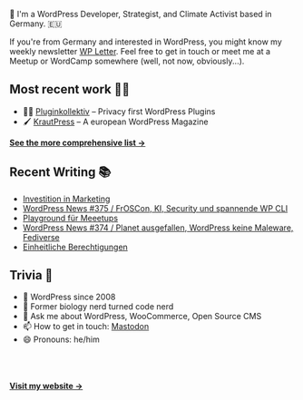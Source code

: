 👋 I'm a WordPress Developer, Strategist, and Climate Activist based in Germany. 🇪🇺

If you're from Germany and interested in WordPress, you might know my weekly newsletter [WP Letter](https://wpletter.de/). Feel free to get in touch or meet me at a Meetup or WordCamp somewhere (well, not now, obviously...).


## Most recent work 👷‍♂️

- 👨‍💻 [Pluginkollektiv](https://github.com/pluginkollektiv) – Privacy first WordPress Plugins
- 🖌️ [KrautPress](https://kraut.press) – A european WordPress Magazine

**[See the more comprehensive list &rarr;](https://simonkraft.com/what-i-do)**


## Recent Writing 📚

<!-- BLOG-POST-LIST:START -->
- [Investition in Marketing](https://www.wppodcast.de/podcast/investition-in-marketing/)
- [WordPress News #375 / FrOSCon, KI, Security und spannende WP CLI](https://feed.kraut.press/link/14399/16768604/375)
- [Playground für Meeetups](https://www.wppodcast.de/podcast/playground-fuer-meeetups/)
- [WordPress News #374 / Planet ausgefallen, WordPress keine Maleware, Fediverse](https://feed.kraut.press/link/14399/16762049/374)
- [Einheitliche Berechtigungen](https://www.wppodcast.de/podcast/einheitliche-berechtigungen/)
<!-- BLOG-POST-LIST:END -->


## Trivia 🤪

- 👴 WordPress since 2008
- 🌱 Former biology nerd turned code nerd
- 💬 Ask me about WordPress, WooCommerce, Open Source CMS
- 📫 How to get in touch: [Mastodon](https://dewp.space/@simon)
- 😄 Pronouns: he/him

<br/><br/><br/>
**[Visit my website &rarr;](https://simonkraft.com/hi)**